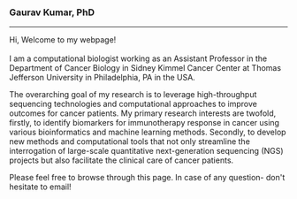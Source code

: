 ### Gaurav Kumar, PhD
<hr>
<p>Hi, Welcome to my webpage!<br/>
<br/> 
I am a computational biologist working as an Assistant Professor in the Department of Cancer Biology in Sidney Kimmel Cancer Center at Thomas Jefferson University in Philadelphia, PA in the USA.</p>

<p>The overarching goal of my research is to leverage high-throughput sequencing technologies and computational approaches to improve outcomes for cancer patients. My primary research interests are twofold, firstly, to identify biomarkers for immunotherapy response in cancer using various bioinformatics and machine learning methods. Secondly, to develop new methods and computational tools that not only streamline the interrogation of large-scale quantitative next-generation sequencing (NGS) projects but also facilitate the clinical care of cancer patients.</p>  

<p>Please feel free to browse through this page. In case of any question- don't hesitate to email! </p>